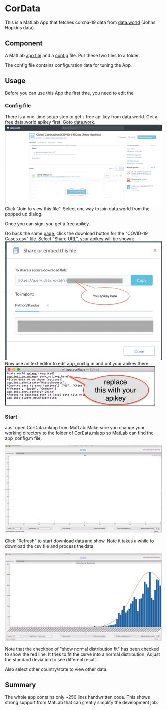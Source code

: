 # CorData
This is a MatLab App that fetches corona-19 data from [data.world](https://data.world/covid-19-data-resource-hub/covid-19-case-counts) (Johns Hopkins data). 

## Component
A MatLab [app file](CorData.mlapp) and a [config](app_config.m) file. Pull these two files to a folder.

The config file contains configuration data for tuning the App.

## Usage
Before you can use this App the first time, you need to edit the 
### Config file
There is a one-time setup step to get a free api key from data.world.
Get a free data.world apikey first. Goto [data.work](https://data.world/covid-19-data-resource-hub/covid-19-case-counts).
![data_world](images/data_world.png)
Click "Join to view this file". 
Select one way to join data.world from the popped up dialog. 

Once you can sign, you get a free apikey. 

Go back the same [page](https://data.world/covid-19-data-resource-hub/covid-19-case-counts), click the download button for the "COVID-19 Cases.csv" file. Select "Share URL", your apikey will be shown:
![api_key](images/sharedlink.png)
Now use an text editor to edit app_config.m and put your apikey there.
![api_key_config](images/apikey.png)

### Start
Just open CorData.mlapp from MatLab. Make sure you change your working directory to the folder of CorData.mlapp so MatLab can find the app_config.m file.

![cordata](images/cordata.png)

Click "Refresh" to start download data and show. Note it takes a while to download the csv file and process the data.

![showing_data](images/show_data.png)

Note that the checkbox of "show normal distribution fit" has been checked to show the red line. It tries to fit the curve into a normal distribution. Adjust the standard deviation to see different result.

Also select other country/state to view other data.

## Summary
The whole app contains only ~250 lines handwritten code. This shows strong support from MatLab that can greatly simplify the development job.
 

